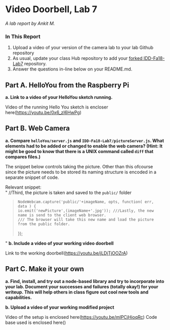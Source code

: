 # Video Doorbell, Lab 7

*A lab report by Ankit M.*

### In This Report

1. Upload a video of your version of the camera lab to your lab Github repository
1. As usual, update your class Hub repository to add your [forked IDD-Fa18-Lab7](/FAR-Lab/IDD-Fa18-Lab7) repository.
1. Answer the questions in-line below on your README.md.

## Part A. HelloYou from the Raspberry Pi

**a. Link to a video of your HelloYou sketch running.**

Video of the running Hello You sketch is encloser here(https://youtu.be/0x6_zI6HwPg)

## Part B. Web Camera

**a. Compare `helloYou/server.js` and `IDD-Fa18-Lab7/pictureServer.js`. What elements had to be added or changed to enable the web camera? (Hint: It might be good to know that there is a UNIX command called `diff` that compares files.)**

The snippet below controls taking the picture. Other than this ofcourse since the picture needs to be stored its naming structure is encoded in a separate snippet of code.

Relevant snippet: <br>
"
 //Third, the picture is  taken and saved to the `public/` folder
>     NodeWebcam.capture('public/'+imageName, opts, function( err, data ) {
>     io.emit('newPicture',(imageName+'.jpg')); ///Lastly, the new name is send to the client web browser.
>     /// The browser will take this new name and load the picture from the public folder.
>   });

"
**b. Include a video of your working video doorbell**

Link to the working doorbell(https://youtu.be/jLDjTjOOZrA)

## Part C. Make it your own

**a. Find, install, and try out a node-based library and try to incorporate into your lab. Document your successes and failures (totally okay!) for your writeup. This will help others in class figure out cool new tools and capabilities.**

**b. Upload a video of your working modified project**

Video of the setup is enclosed here(https://youtu.be/mlPCjHioqRc)
Code base used is enclosed here()
